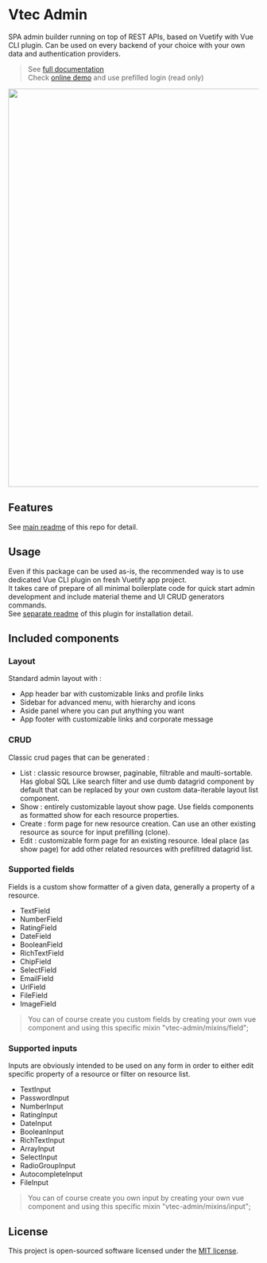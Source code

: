 # Vtec Admin

SPA admin builder running on top of REST APIs, based on Vuetify with Vue CLI plugin. Can be used on every backend of your choice with your own data and authentication providers.

> See [full documentation](https://vtec.okami101.io)\
> Check [online demo](https://vtec-bookstore-demo.okami101.io/admin) and use prefilled login (read only)

<p align="center">
<a href="https://laravel.com" target="_blank" rel="noopener"><img src="https://user-images.githubusercontent.com/3679080/79634627-ec0d4d80-816b-11ea-8db5-63b8f54c9aeb.png" width="800"></a>
</p>

## Features

See [main readme](https://github.com/okami101/vtec-admin#features) of this repo for detail.

## Usage

Even if this package can be used as-is, the recommended way is to use dedicated Vue CLI plugin on fresh Vuetify app project.\
It takes care of prepare of all minimal boilerplate code for quick start admin development and include material theme and UI CRUD generators commands.\
See [separate readme](https://github.com/okami101/vtec-admin/tree/master/packages/cli) of this plugin for installation detail.

## Included components

### Layout

Standard admin layout with :

* App header bar with customizable links and profile links
* Sidebar for advanced menu, with hierarchy and icons
* Aside panel where you can put anything you want
* App footer with customizable links and corporate message

### CRUD

Classic crud pages that can be generated :

* List : classic resource browser, paginable, filtrable and maulti-sortable. Has global SQL Like search filter and use dumb datagrid component by default that can be replaced by your own custom data-iterable layout list component.
* Show : entirely customizable layout show page. Use fields components as formatted show for each resource properties.
* Create : form page for new resource creation. Can use an other existing resource as source for input prefilling (clone).
* Edit : customizable form page for an existing resource. Ideal place (as show page) for add other related resources with prefiltred datagrid list.

### Supported fields

Fields is a custom show formatter of a given data, generally a property of a resource.

* TextField
* NumberField
* RatingField
* DateField
* BooleanField
* RichTextField
* ChipField
* SelectField
* EmailField
* UrlField
* FileField
* ImageField

> You can of course create you custom fields by creating your own vue component and using this specific mixin "vtec-admin/mixins/field";

### Supported inputs

Inputs are obviously intended to be used on any form in order to either edit specific property of a resource or filter on resource list.

* TextInput
* PasswordInput
* NumberInput
* RatingInput
* DateInput
* BooleanInput
* RichTextInput
* ArrayInput
* SelectInput
* RadioGroupInput
* AutocompleteInput
* FileInput

> You can of course create you own input by creating your own vue component and using this specific mixin "vtec-admin/mixins/input";

## License

This project is open-sourced software licensed under the [MIT license](https://adr1enbe4udou1n.mit-license.org).
